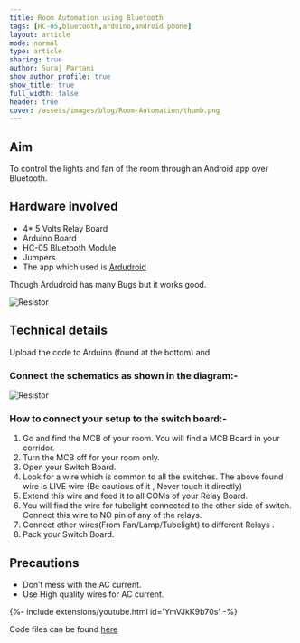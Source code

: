```yaml
---
title: Room Automation using Bluetooth
tags: [HC-05,bluetooth,arduino,android phone]
layout: article
mode: normal
type: article
sharing: true
author: Suraj Partani
show_author_profile: true
show_title: true
full_width: false
header: true
cover: /assets/images/blog/Room-Automation/thumb.png
---
```



## Aim
To control the lights and fan of the room through an Android app over Bluetooth.
<!--more-->
## Hardware involved
- 4* 5 Volts Relay Board
- Arduino Board
- HC-05 Bluetooth Module
- Jumpers
- The  app which used is [Ardudroid](https://play.google.com/store/apps/details?id=com.techbitar.android.Andruino&hl=en)

Though Ardudroid has many Bugs but it works good.

<img src="{{site.baseurl}}/assets/images/blog/Room-Automation/1.png" alt="Resistor" width=auto height=auto>

## Technical details
Upload the code to Arduino (found at the bottom) and

### Connect the schematics as shown in the diagram:-
<img src="{{site.baseurl}}/assets/images/blog/Room-Automation/2.png" alt="Resistor" width=auto height=auto>

### How to connect your setup to the switch board:-

1. Go and find the MCB of your room. You will find a MCB Board in your corridor.
2. Turn the MCB off for your room only.
3. Open your Switch Board.
4. Look for a wire which is common to all the switches. The above found wire is LIVE  wire {Be cautious of it , Never touch it directly)
5. Extend this wire and feed it to all COMs of your Relay Board.
6. You will find the wire for tubelight connected to the other side of switch. Connect this wire to NO pin of any of the relays.
7. Connect other wires(From Fan/Lamp/Tubelight) to different Relays .
8. Pack your Switch Board.

## Precautions
- Don’t mess with the AC current.
- Use High quality wires for AC current.

<div>{%- include extensions/youtube.html id='YmVJkK9b70s' -%}</div>


Code files can be found [here](https://technopediabphc.files.wordpress.com/2015/10/bluetooth-code.docx)
